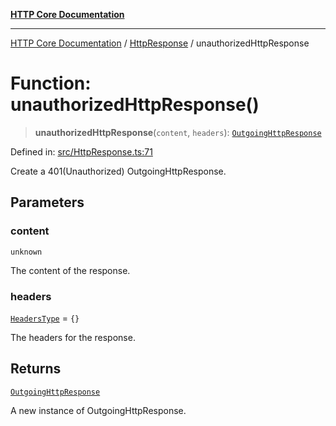 [**HTTP Core Documentation**](../../README.md)

***

[HTTP Core Documentation](../../README.md) / [HttpResponse](../README.md) / unauthorizedHttpResponse

# Function: unauthorizedHttpResponse()

> **unauthorizedHttpResponse**(`content`, `headers`): [`OutgoingHttpResponse`](../../OutgoingHttpResponse/classes/OutgoingHttpResponse.md)

Defined in: [src/HttpResponse.ts:71](https://github.com/stonemjs/http-core/blob/0d24f1311c8ffc69c0f21ab48badb00539c57ea4/src/HttpResponse.ts#L71)

Create a 401(Unauthorized) OutgoingHttpResponse.

## Parameters

### content

`unknown`

The content of the response.

### headers

[`HeadersType`](../../declarations/type-aliases/HeadersType.md) = `{}`

The headers for the response.

## Returns

[`OutgoingHttpResponse`](../../OutgoingHttpResponse/classes/OutgoingHttpResponse.md)

A new instance of OutgoingHttpResponse.
